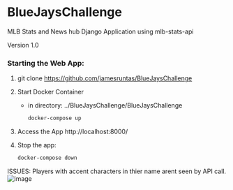 # BlueJaysChallenge

MLB Stats and News hub Django Application using mlb-stats-api

Version 1.0


### Starting the Web App:

1. git clone <https://github.com/jamesruntas/BlueJaysChallenge>

   
2. Start Docker Container 
   - in directory: ../BlueJaysChallenge/BlueJaysChallenge 
     ```bash
     docker-compose up
     ```

3. Access the App
    http://localhost:8000/

4. Stop the app:
   ```bash
   docker-compose down
   ```

ISSUES:
Players with accent characters in thier name arent seen by API call. ![image](https://github.com/jamesruntas/BlueJaysChallenge/assets/71133703/83011afc-7294-47f2-b659-56ae4f82d544)

